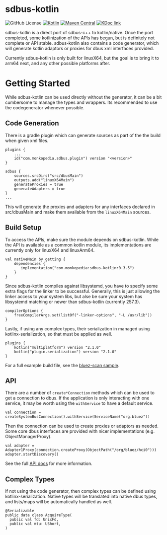 # sdbus-kotlin

![GitHub License](https://img.shields.io/github/license/monkopedia/sdbus-kotlin)
[![Kotlin](https://img.shields.io/badge/kotlin-2.1.20-blue.svg?logo=kotlin)](http://kotlinlang.org)
[![Maven Central](https://img.shields.io/maven-central/v/com.monkopedia/kotlin-sdbus/0.3.5)](https://search.maven.org/artifact/com.monkopedia/sdbus-kotlin/0.3.5/pom)
[![KDoc link](https://img.shields.io/badge/API_reference-KDoc-blue)](https://monkopedia.github.io/sdbus-kotlin/sdbus-kotlin/com.monkopedia.sdbus/index.html)

sdbus-kotlin is a direct port of sdbus-c++ to kotlin/native. Once the port completed, some
kotlinization of the APIs has begun, but is definitely not complete or API stable. sdbus-kotlin
also contains a code generator, which will generate kotlin adaptors or proxies for dbus xml
interfaces provided.

Currently sdbus-kotlin is only built for linuxX64, but the goal is to bring it to arm64 next, and
any other possible platforms after.

# Getting Started

While sdbus-kotlin can be used directly without the generator, it can be a bit cumbersome to manage
the types and wrappers. Its recommended to use the codegenerator whenever possible.

## Code Generation

There is a gradle plugin which can generate sources as part of the the build when given xml files.

```
plugins {
    ...
    id("com.monkopedia.sdbus.plugin") version "<version>"
}

sdbus {
    sources.srcDirs("src/dbusMain")
    outputs.add("linuxX64Main")
    generateProxies = true
    generateAdapters = true
}
...
```

This will generate the proxies and adapters for any interfaces declared in src/dbusMain and make
them available from the `linuxX64Main` sources.

## Build Setup

To access the APIs, make sure the module depends on sdbus-kotlin. While the API is available as
a common kotlin module, its implementations are currently only for linuxX64 and linuxArm64.

```
val nativeMain by getting {
    dependencies {
       implementation("com.monkopedia:sdbus-kotlin:0.3.5")
    }
}
```

Since sdbus-kotlin compiles against libsystemd, you have to specify some extra flags for the linker
to be successful. Generally, this is just allowing the linker access to your system libs, but alse
be sure your system has libsystemd matching or newer than sdbus-kotlin (currently 257.3).

```
compilerOptions {
    freeCompilerArgs.set(listOf("-linker-options", "-L /usr/lib"))
}
```

Lastly, if using any complex types, their serialization in managed using kotlinx-serialization, so
that must be applied as well.

```
plugins {
    kotlin("multiplatform") version "2.1.0"
    kotlin("plugin.serialization") version "2.1.0"
}
```

For a full example build file, see the [bluez-scan sample](samples/bluez-scan).

## API

There are a number of `create*Connection` methods which can be used to get a connection to dbus.
If the application is only interacting with one service, it may be worth using the `withService`
to have a default service.

```
val connection = createSystemBusConnection().withService(ServiceName("org.bluez"))
```

Then the connection can be used to create proxies or adaptors as needed. Some core dbus interfaces
are provided with nicer implementations (e.g. ObjectManagerProxy).

```
val adapter = Adapter1Proxy(connection.createProxy(ObjectPath("/org/bluez/hci0")))
adapter.startDiscovery()
```

See the full [API docs](https://monkopedia.github.io/sdbus-kotlin/sdbus-kotlin/com.monkopedia.sdbus/index.html) for more information.

## Complex Types

If not using the code generator, then complex types can be defined using kotlinx-serialization.
Native types will be translated into native dbus types, and lists/maps will be automatically
handled as well.

```
@Serializable
public data class AcquireType(
  public val fd: UnixFd,
  public val mtu: UShort,
)
```
